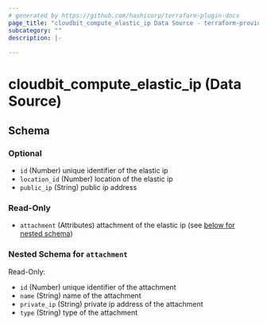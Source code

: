 ```yaml
---
# generated by https://github.com/hashicorp/terraform-plugin-docs
page_title: "cloudbit_compute_elastic_ip Data Source - terraform-provider-cloudbit"
subcategory: ""
description: |-
  
---
```


# cloudbit_compute_elastic_ip (Data Source)





<!-- schema generated by tfplugindocs -->
## Schema

### Optional

- `id` (Number) unique identifier of the elastic ip
- `location_id` (Number) location of the elastic ip
- `public_ip` (String) public ip address

### Read-Only

- `attachment` (Attributes) attachment of the elastic ip (see [below for nested schema](#nestedatt--attachment))

<a id="nestedatt--attachment"></a>
### Nested Schema for `attachment`

Read-Only:

- `id` (Number) unique identifier of the attachment
- `name` (String) name of the attachment
- `private_ip` (String) private ip address of the attachment
- `type` (String) type of the attachment


